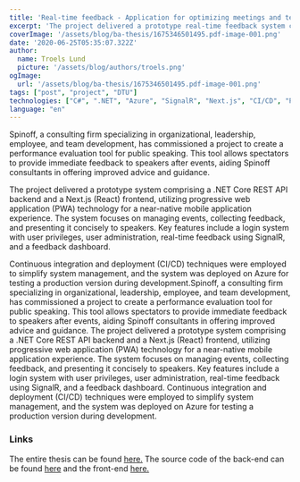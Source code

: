 ```yaml
---
title: 'Real-time feedback - Application for optimizing meetings and teaching'
excerpt: 'The project delivered a prototype real-time feedback system comprised of a .NET Core REST API backend and a Next.js frontend as a PWA.'
coverImage: '/assets/blog/ba-thesis/1675346501495.pdf-image-001.png'
date: '2020-06-25T05:35:07.322Z'
author:
  name: Troels Lund
  picture: '/assets/blog/authors/troels.png'
ogImage:
  url: '/assets/blog/ba-thesis/1675346501495.pdf-image-001.png'
tags: ["post", "project", "DTU"]
technologies: ["C#", ".NET", "Azure", "SignalR", "Next.js", "CI/CD", "PWA"]
language: "en"
---
```


Spinoff, a consulting firm specializing in organizational, leadership, employee, and team development, has commissioned a project to create a performance evaluation tool for public speaking. This tool allows spectators to provide immediate feedback to speakers after events, aiding Spinoff consultants in offering improved advice and guidance.

The project delivered a prototype system comprising a .NET Core REST API backend and a Next.js (React) frontend, utilizing progressive web application (PWA) technology for a near-native mobile application experience. The system focuses on managing events, collecting feedback, and presenting it concisely to speakers. Key features include a login system with user privileges, user administration, real-time feedback using SignalR, and a feedback dashboard.

Continuous integration and deployment (CI/CD) techniques were employed to simplify system management, and the system was deployed on Azure for testing a production version during development.Spinoff, a consulting firm specializing in organizational, leadership, employee, and team development, has commissioned a project to create a performance evaluation tool for public speaking. This tool allows spectators to provide immediate feedback to speakers after events, aiding Spinoff consultants in offering improved advice and guidance. The project delivered a prototype system comprising a .NET Core REST API backend and a Next.js (React) frontend, utilizing progressive web application (PWA) technology for a near-native mobile application experience. The system focuses on managing events, collecting feedback, and presenting it concisely to speakers. Key features include a login system with user privileges, user administration, real-time feedback using SignalR, and a feedback dashboard. Continuous integration and deployment (CI/CD) techniques were employed to simplify system management, and the system was deployed on Azure for testing a production version during development.


### Links

The entire thesis can be found [here.](/assets/docs/beng-thesis.pdf) The source code of the back-end can be found [here](https://github.com/trolund/Feedback-Backendv2) and the front-end [here.](https://github.com/trolund/Feedback-PWA)